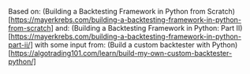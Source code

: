 Based on:
(Building a Backtesting Framework in Python from Scratch)[https://mayerkrebs.com/building-a-backtesting-framework-in-python-from-scratch]
and:
(Building a Backtesting Framework in Python: Part II)[https://mayerkrebs.com/building-a-backtesting-framework-in-python-part-ii/]
with some input from:
(Build a custom backtester with Python)[https://algotrading101.com/learn/build-my-own-custom-backtester-python/]
